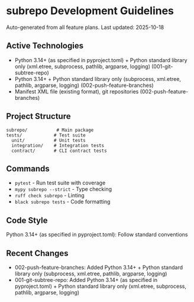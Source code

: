 # subrepo Development Guidelines

Auto-generated from all feature plans. Last updated: 2025-10-18

## Active Technologies
- Python 3.14+ (as specified in pyproject.toml) + Python standard library only (xml.etree, subprocess, pathlib, argparse, logging) (001-git-subtree-repo)
- Python 3.14+ + Python standard library only (subprocess, xml.etree, pathlib, argparse, logging) (002-push-feature-branches)
- Manifest XML file (existing format), git repositories (002-push-feature-branches)

## Project Structure
```
subrepo/           # Main package
tests/            # Test suite
  unit/           # Unit tests
  integration/    # Integration tests
  contract/       # CLI contract tests
```

## Commands
- `pytest` - Run test suite with coverage
- `mypy subrepo --strict` - Type checking
- `ruff check subrepo` - Linting
- `black subrepo tests` - Code formatting

## Code Style
Python 3.14+ (as specified in pyproject.toml): Follow standard conventions

## Recent Changes
- 002-push-feature-branches: Added Python 3.14+ + Python standard library only (subprocess, xml.etree, pathlib, argparse, logging)
- 001-git-subtree-repo: Added Python 3.14+ (as specified in pyproject.toml) + Python standard library only (xml.etree, subprocess, pathlib, argparse, logging)

<!-- MANUAL ADDITIONS START -->
<!-- MANUAL ADDITIONS END -->
